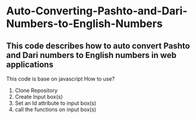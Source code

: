 # Auto-Converting-Pashto-and-Dari-Numbers-to-English-Numbers
This code describes how to auto convert Pashto and Dari numbers to English numbers in web applications
---------------
This code is base on javascript
How to use?
1. Clone Repository 
2. Create Input box(s) 
3. Set an Id attribute to input box(s)
4. call the functions on input box(s)
 
